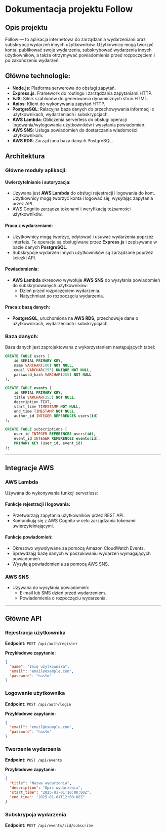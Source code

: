 
# Dokumentacja projektu Follow

## Opis projektu
Follow — to aplikacja internetowa do zarządzania wydarzeniami oraz subskrypcji wydarzeń innych użytkowników. Użytkownicy mogą tworzyć konta, publikować swoje wydarzenia, subskrybować wydarzenia innych użytkowników, a także otrzymywać powiadomienia przed rozpoczęciem i po zakończeniu wydarzeń.

## Główne technologie:
- **Node.js**: Platforma serwerowa do obsługi zapytań.
- **Express.js**: Framework do routingu i zarządzania zapytaniami HTTP.
- **EJS**: Silnik szablonów do generowania dynamicznych stron HTML.
- **Axios**: Klient do wykonywania zapytań HTTP.
- **PostgreSQL**: Relacyjna baza danych do przechowywania informacji o użytkownikach, wydarzeniach i subskrypcjach.
- **AWS Lambda**: Obliczenia serverless do obsługi operacji logowania/wylogowania użytkowników i wysyłania powiadomień.
- **AWS SNS**: Usługa powiadomień do dostarczania wiadomości użytkownikom.
- **AWS RDS**: Zarządzana baza danych PostgreSQL.

## Architektura

### Główne moduły aplikacji:

#### Uwierzytelnianie i autoryzacja:
- Używana jest **AWS Lambda** do obsługi rejestracji i logowania do kont. Użytkownicy mogą tworzyć konta i logować się, wysyłając zapytania przez API.
- AWS Cognito zarządza tokenami i weryfikacją tożsamości użytkowników.

#### Praca z wydarzeniami:
- Użytkownicy mogą tworzyć, edytować i usuwać wydarzenia poprzez interfejs. Te operacje są obsługiwane przez **Express.js** i zapisywane w bazie danych **PostgreSQL**.
- Subskrypcje wydarzeń innych użytkowników są zarządzane poprzez ścieżki API.

#### Powiadomienia:
- **AWS Lambda** okresowo wywołuje **AWS SNS** do wysyłania powiadomień do subskrybowanych użytkowników:
  - Dzień przed rozpoczęciem wydarzenia.
  - Natychmiast po rozpoczęciu wydarzenia.

#### Praca z bazą danych:
- **PostgreSQL**, uruchomiona na **AWS RDS**, przechowuje dane o użytkownikach, wydarzeniach i subskrypcjach.

### Baza danych:
Baza danych jest zaprojektowana z wykorzystaniem następujących tabel:

```sql
CREATE TABLE users (
    id SERIAL PRIMARY KEY,
    name VARCHAR(100) NOT NULL,
    email VARCHAR(255) UNIQUE NOT NULL,
    password_hash VARCHAR(255) NOT NULL
);

CREATE TABLE events (
    id SERIAL PRIMARY KEY,
    title VARCHAR(255) NOT NULL,
    description TEXT,
    start_time TIMESTAMP NOT NULL,
    end_time TIMESTAMP NOT NULL,
    author_id INTEGER REFERENCES users(id)
);

CREATE TABLE subscriptions (
    user_id INTEGER REFERENCES users(id),
    event_id INTEGER REFERENCES events(id),
    PRIMARY KEY (user_id, event_id)
);
```

---

## Integracje AWS

### AWS Lambda
Używana do wykonywania funkcji serverless:

#### Funkcje rejestracji i logowania:
- Przetwarzają zapytania użytkowników przez REST API.
- Komunikują się z AWS Cognito w celu zarządzania tokenami uwierzytelniającymi.

#### Funkcje powiadomień:
- Okresowo wywoływane za pomocą Amazon CloudWatch Events.
- Sprawdzają bazę danych w poszukiwaniu wydarzeń wymagających powiadomień.
- Wysyłają powiadomienia za pomocą AWS SNS.

### AWS SNS
- Używana do wysyłania powiadomień:
  - E-mail lub SMS dzień przed wydarzeniem.
  - Powiadomienia o rozpoczęciu wydarzenia.

---

## Główne API

### Rejestracja użytkownika
**Endpoint:** `POST /api/auth/register`

**Przykładowe zapytanie:**
```json
{
  "name": "Imię użytkownika",
  "email": "email@example.com",
  "password": "hasło"
}
```

### Logowanie użytkownika
**Endpoint:** `POST /api/auth/login`

**Przykładowe zapytanie:**
```json
{
  "email": "email@example.com",
  "password": "hasło"
}
```

### Tworzenie wydarzenia
**Endpoint:** `POST /api/events`

**Przykładowe zapytanie:**
```json
{
  "title": "Nazwa wydarzenia",
  "description": "Opis wydarzenia",
  "start_time": "2025-01-01T10:00:00Z",
  "end_time": "2025-01-01T12:00:00Z"
}
```

### Subskrypcja wydarzenia
**Endpoint:** `POST /api/events/:id/subscribe`
